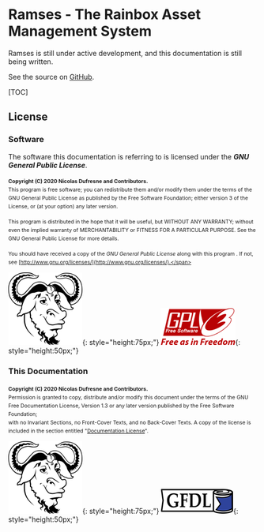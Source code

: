 # Ramses - The Rainbox Asset Management System

Ramses is still under active development, and this documentation is still being written.

See the source on [GitHub](https://github.com/Rainbox-dev/Ramses/).

[TOC]

## License

### Software

The software this documentation is referring to is licensed under the ***GNU General Public License***.

<span style="font-size:0.75em;">**Copyright (C)  2020 Nicolas Dufresne and Contributors.**  
This program is free software; you can redistribute them and/or modify them under the terms of the GNU General Public License as published by the Free Software Foundation; either version 3 of the License, or (at your option) any later version.</span>

<span style="font-size:0.75em;">This program is distributed in the hope that it will be useful, but WITHOUT ANY WARRANTY; without even the implied warranty of MERCHANTABILITY or FITNESS FOR A PARTICULAR PURPOSE. See the GNU General Public License for more details.</span>

<span style="font-size:0.75em;">You should have received a copy of the *GNU General Public License* along with this program . If not, see [http://www.gnu.org/licenses/](http://www.gnu.org/licenses/).</span>

![GNU](img/licenses/gnu.png){: style="height:75px;"} ![GPL3](img/licenses/gplv3.png){: style="height:50px;"}

### This Documentation

<span style="font-size:0.75em;">**Copyright (C)  2020 Nicolas Dufresne and Contributors.**  
Permission is granted to copy, distribute and/or modify this document under the terms of the GNU Free Documentation License, Version 1.3 or any later version published by the Free Software Foundation;  
with no Invariant Sections, no Front-Cover Texts, and no Back-Cover Texts.
A copy of the license is included in the section entitled "[Documentation License](licenses/gfdl.md)".</span>

![GNU](img/licenses/gnu.png){: style="height:75px;"} ![GFDL](img/licenses/gfdl-logo.png){: style="height:50px;"}